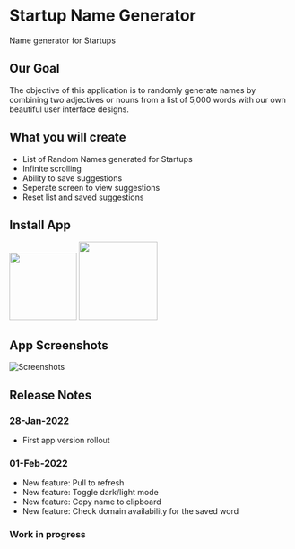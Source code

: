 # Startup Name Generator

Name generator for Startups

## Our Goal

The objective of this application is to randomly generate names by combining two adjectives or nouns from a list of 5,000 words
 with our own beautiful user interface designs. 

## What you will create

- List of Random Names generated for Startups
- Infinite scrolling
- Ability to save suggestions
- Seperate screen to view suggestions
- Reset list and saved suggestions

## Install App
<!-- [Android Play Store](https://play.google.com/store/apps/details?id=com.devengoratela.startupnames) -->

<!-- [Apple App Store](https://apps.apple.com/us/app/startup-names-generator/id1607533322) -->

[<img src="https://github.com/devenkhatri/flutter_startup_namer/blob/main/common/download_on_the_App_Store_Badge_US-UK_blk.png" width="120">](https://apps.apple.com/us/app/startup-names-generator/id1607533322)
[<img src="https://github.com/devenkhatri/flutter_startup_namer/blob/main/common/google-play-badge.png" width="140">](https://play.google.com/store/apps/details?id=com.devengoratela.startupnames)


## App Screenshots
![Screenshots](https://github.com/devenkhatri/flutter_startup_namer/blob/main/common/screenshots/screenshots.gif)

## Release Notes

### 28-Jan-2022

- First app version rollout

### 01-Feb-2022

- New feature: Pull to refresh
- New feature: Toggle dark/light mode
- New feature: Copy name to clipboard
- New feature: Check domain availability for the saved word

### Work in progress
